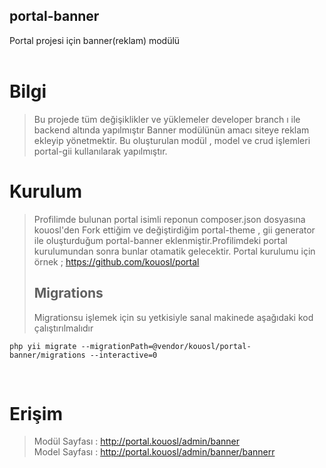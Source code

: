 ## portal-banner
Portal projesi için banner(reklam) modülü
<br>
<br>

# Bilgi #
>Bu projede tüm değişiklikler ve yüklemeler developer branch ı ile backend altında yapılmıştır
>Banner modülünün amacı siteye reklam ekleyip yönetmektir.
>Bu oluşturulan modül , model ve crud işlemleri portal-gii kullanılarak yapılmıştır.

# Kurulum
>Profilimde bulunan portal isimli reponun composer.json dosyasına kouosl'den Fork ettiğim ve değiştirdiğim portal-theme , gii generator ile oluşturduğum portal-banner eklenmiştir.Profilimdeki portal kurulumundan sonra bunlar otamatik gelecektir.
>Portal kurulumu için örnek ; https://github.com/kouosl/portal
>
> ## Migrations <br>
>Migrationsu işlemek için su yetkisiyle sanal makinede aşağıdaki kod çalıştırılmalıdır
```
php yii migrate --migrationPath=@vendor/kouosl/portal-banner/migrations --interactive=0
```
<br> 

# Erişim 
> Modül Sayfası : http://portal.kouosl/admin/banner <br>
> Model Sayfası : http://portal.kouosl/admin/banner/bannerr



